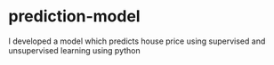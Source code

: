 # prediction-model
I developed a model which predicts house price using supervised and unsupervised learning using python
